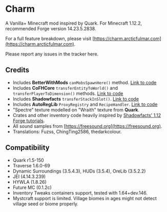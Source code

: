 # Charm

A Vanilla+ Minecraft mod inspired by Quark.  For Minecraft 1.12.2, recommended Forge version 14.23.5.2838.

For a full feature breakdown, please visit [https://charm.arcticfulmar.com](https://charm.arcticfulmar.com).

Please report any issues in the tracker here.

## Credits

* Includes **BetterWithMods** `canMobsSpawnHere()` method.  [Link to code](https://github.com/DaedalusGame/BetterWithMods/blob/bf630aa1fade156ce8fae0d769ad745a4161b0ba/src/main/java/betterwithmods/event/PotionEventHandler.java)
* Includes **CoFHCore** `transferEntityToWorld()` and `transferPlayerToDimension()` methods.  [Link to code](https://github.com/CoFH/CoFHCore/blob/1.12/src/main/java/cofh/core/util/helpers/EntityHelper.java)
* Includes **Shadowfacts** `transferStackInSlot()`.  [Link to code](https://github.com/shadowfacts/ShadowMC/blob/1.11/src/main/java/net/shadowfacts/shadowmc/inventory/ContainerBase.java)
* Includes **AutoRegLib** `ProxyRegistry` and `RecipeHandler`.  [Link to code](https://github.com/Vazkii/AutoRegLib/blob/master/src/main/java/vazkii/arl/util/ProxyRegistry.java)
* "Spectre" texture modelled on "Wraith" texture from **Quark**.
* Crates and other inventory code heavily inspired by [Shadowfacts' 1.12 Forge tutorials](https://shadowfacts.net/tutorials/forge-modding-112/).
* All sound samples from [https://freesound.org](https://freesound.org).
* Translations: Fuzss, ChingTing2586, thedarkcolour.

## Compatibility

* Quark r1.5-150
* Traverse 1.6.0-69
* Dynamic Surroundings (3.5.4.3), HUDs (3.5.4), OreLib (3.5.2.2)
* JEI (4.14.3.239)
* HYWLA (1.8.26)
* Future MC (0.1.2c)
* Inventory Tweaks containers support, tested with 1.64+dev.146.
* Mystcraft support is limited. Village biomes in ages might not detect village seed or biome properly.